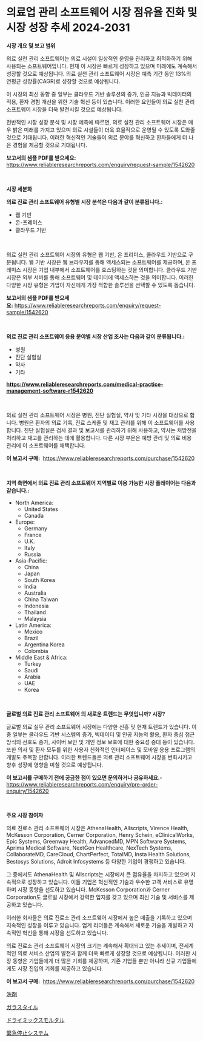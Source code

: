 <p><h1>의료업 관리 소프트웨어 시장 점유율 진화 및 시장 성장 추세 2024-2031</h1></p><p><strong>시장 개요 및 보고 범위</strong></p>
<p><p>의료 실천 관리 소프트웨어는 의료 시설이 일상적인 운영을 관리하고 최적화하기 위해 사용되는 소프트웨어입니다. 현재 이 시장은 빠르게 성장하고 있으며 미래에도 계속해서 성장할 것으로 예상됩니다. 의료 실천 관리 소프트웨어 시장은 예측 기간 동안 13%의 연평균 성장률(CAGR)로 성장할 것으로 예상됩니다.</p><p>이 시장의 최신 동향 중 일부는 클라우드 기반 솔루션의 증가, 인공 지능과 빅데이터의 적용, 환자 경험 개선을 위한 기술 혁신 등이 있습니다. 이러한 요인들이 의료 실천 관리 소프트웨어 시장을 더욱 발전시킬 것으로 예상됩니다.</p><p>전반적인 시장 성장 분석 및 시장 예측에 따르면, 의료 실천 관리 소프트웨어 시장은 매우 밝은 미래를 가지고 있으며 의료 시설들이 더욱 효율적으로 운영될 수 있도록 도와줄 것으로 기대됩니다. 이러한 혁신적인 기술들이 의료 분야를 혁신하고 환자들에게 더 나은 경험을 제공할 것으로 기대됩니다.</p></p>
<p><strong>보고서의 샘플 PDF를 받으세요:</strong> <a href="https://www.reliableresearchreports.com/enquiry/request-sample/1542620">https://www.reliableresearchreports.com/enquiry/request-sample/1542620</a></p>
<p>&nbsp;</p>
<p><strong>시장 세분화</strong></p>
<p><strong>의료 진료 관리 소프트웨어 유형별 시장 분석은 다음과 같이 분류됩니다.:</strong></p>
<p><ul><li>웹 기반</li><li>온-프레미스</li><li>클라우드 기반</li></ul></p>
<p>&nbsp;</p>
<p><p>의료 실천 관리 소프트웨어 시장의 유형은 웹 기반, 온 프리미스, 클라우드 기반으로 구분됩니다. 웹 기반 시장은 웹 브라우저를 통해 액세스되는 소프트웨어를 제공하며, 온 프레미스 시장은 기업 내부에서 소프트웨어를 호스팅하는 것을 의미합니다. 클라우드 기반 시장은 외부 서버를 통해 소프트웨어 및 데이터에 액세스하는 것을 의미합니다. 이러한 다양한 시장 유형은 기업이 자신에게 가장 적합한 솔루션을 선택할 수 있도록 돕습니다.</p></p>
<p><strong>보고서의 샘플 PDF를 받으세요:</strong>&nbsp;<a href="https://www.reliableresearchreports.com/enquiry/request-sample/1542620">https://www.reliableresearchreports.com/enquiry/request-sample/1542620</a></p>
<p>&nbsp;</p>
<p><strong> 의료 진료 관리 소프트웨어 응용 분야별 시장 산업 조사는 다음과 같이 분류됩니다.:</strong></p>
<p><ul><li>병원</li><li>진단 실험실</li><li>약사</li><li>기타</li></ul></p>
<p><strong><a href="https://www.reliableresearchreports.com/medical-practice-management-software-r1542620">https://www.reliableresearchreports.com/medical-practice-management-software-r1542620</a></strong></p>
<p>&nbsp;</p>
<p><p>의료 실천 관리 소프트웨어 시장은 병원, 진단 실험실, 약사 및 기타 시장을 대상으로 합니다. 병원은 환자의 의료 기록, 진료 스케줄 및 재고 관리를 위해 이 소프트웨어를 사용합니다. 진단 실험실은 검사 결과 및 보고서를 관리하기 위해 사용하고, 약사는 처방전을 처리하고 재고를 관리하는 데에 활용합니다. 다른 시장 부문은 예방 관리 및 의료 비용 관리에 이 소프트웨어를 채택합니다.</p></p>
<p><strong>이 보고서 구매:</strong>&nbsp; <a href="https://www.reliableresearchreports.com/purchase/1542620">https://www.reliableresearchreports.com/purchase/1542620</a></p>
<p>&nbsp;</p>
<p><strong>지역 측면에서 의료 진료 관리 소프트웨어 지역별로 이용 가능한 시장 플레이어는 다음과 같습니다.:</strong></p>
<p><ul>
    <li>
        North America:
        <ul>
            <li>United States</li>
            <li>Canada</li>
        </ul>
    </li>
    <li>
        Europe:
        <ul>
            <li>Germany</li>
            <li>France</li>
            <li>U.K.</li>
            <li>Italy</li>
            <li>Russia</li>
        </ul>
    </li>
    <li>
        Asia-Pacific:
        <ul>
            <li>China</li>
            <li>Japan</li>
            <li>South Korea</li>
            <li>India</li>
            <li>Australia</li>
            <li>China Taiwan</li>
            <li>Indonesia</li>
            <li>Thailand</li>
            <li>Malaysia</li>
        </ul>
    </li>
    <li>
        Latin America:
        <ul>
            <li>Mexico</li>
            <li>Brazil</li>
            <li>Argentina Korea</li>
            <li>Colombia</li>
        </ul>
    </li>
    <li>
        Middle East & Africa:
        <ul>
            <li>Turkey</li>
            <li>Saudi</li>
            <li>Arabia</li>
            <li>UAE</li>
            <li>Korea</li>
        </ul>
    </li>
    </ul></p>
<p>&nbsp;</p>
<p><strong>글로벌 의료 진료 관리 소프트웨어 의 새로운 트렌드는 무엇입니까? 시장?</strong></p>
<p><p>글로벌 의료 실무 관리 소프트웨어 시장에는 다양한 신흥 및 현재 트렌드가 있습니다. 이 중 일부는 클라우드 기반 시스템의 증가, 빅데이터 및 인공 지능의 활용, 환자 중심 접근 방식의 선호도 증가, 사이버 보안 및 개인 정보 보호에 대한 중요성 증대 등이 있습니다. 또한 의사 및 환자 모두를 위한 사용자 친화적인 인터페이스 및 모바일 응용 프로그램의 개발도 주목할 만합니다. 이러한 트렌드들은 의료 관리 소프트웨어 시장을 변화시키고 향후 성장에 영향을 미칠 것으로 예상됩니다.</p></p>
<p><strong>이 보고서를 구매하기 전에 궁금한 점이 있으면 문의하거나 공유하세요.</strong>- <a href="https://www.reliableresearchreports.com/enquiry/pre-order-enquiry/1542620">https://www.reliableresearchreports.com/enquiry/pre-order-enquiry/1542620</a></p>
<p>&nbsp;</p>
<p><strong>주요 시장 참여자</strong></p>
<p><p>의료 진료소 관리 소프트웨어 시장은 AthenaHealth, Allscripts, Virence Health, McKesson Corporation, Cerner Corporation, Henry Schein, eClinicalWorks, Epic Systems, Greenway Health, AdvancedMD, MPN Software Systems, Aprima Medical Software, NextGen Healthcare, NexTech Systems, CollaborateMD, CareCloud, ChartPerfect, TotalMD, Insta Health Solutions, Bestosys Solutions, Adroit Infosystems 등 다양한 기업이 경쟁하고 있습니다. </p><p>그 중에서도 AthenaHealth 및 Allscripts는 시장에서 큰 점유율을 차지하고 있으며 지속적으로 성장하고 있습니다. 이들 기업은 혁신적인 기술과 우수한 고객 서비스로 유명하며 시장 동향을 선도하고 있습니다. McKesson Corporation과 Cerner Corporation도 글로벌 시장에서 강력한 입지를 갖고 있으며 최신 기술 및 서비스를 제공하고 있습니다.</p><p>이러한 회사들은 의료 진료소 관리 소프트웨어 시장에서 높은 매출을 기록하고 있으며 지속적인 성장을 이루고 있습니다. 업계 리더들은 계속해서 새로운 기술을 개발하고 지속적인 혁신을 통해 시장을 선도하고 있습니다.</p><p>의료 진료소 관리 소프트웨어 시장의 크기는 계속해서 확대되고 있는 추세이며, 전세계적인 의료 서비스 산업의 발전과 함께 더욱 빠르게 성장할 것으로 예상됩니다. 이러한 시장 동향은 기업들에게 더 많은 기회를 제공하며, 기존 기업들 뿐만 아니라 신규 기업들에게도 시장 진입의 기회를 제공하고 있습니다.</p></p>
<p><strong>이 보고서 구매:</strong>&nbsp;&nbsp;<a href="https://www.reliableresearchreports.com/purchase/1542620">https://www.reliableresearchreports.com/purchase/1542620</a></p>
<p><p><a href="https://medium.com/@addyserr7687/%E6%AC%A1%E3%81%AE%E6%96%87%E3%82%92%E6%97%A5%E6%9C%AC%E8%AA%9E%E3%81%AB%E7%BF%BB%E8%A8%B3%E3%81%99%E3%82%8B%E3%81%A8-2024%E5%B9%B4%E3%81%8B%E3%82%892031%E5%B9%B4%E3%81%BE%E3%81%A7%E3%81%AE%E6%B4%97%E5%89%A4%E5%B8%82%E5%A0%B4%E3%81%AE%E5%8B%95%E5%90%91%E3%81%A8%E5%B8%82%E5%A0%B4%E5%88%86%E6%9E%90%E3%81%8C%E4%BA%88%E6%B8%AC%E3%81%95%E3%82%8C%E3%81%A6%E3%81%84%E3%81%BE%E3%81%99-%E3%81%A8%E3%81%AA%E3%82%8A%E3%81%BE%E3%81%99-1b229b34242f">洗剤</a></p><p><a href="https://medium.com/@addiehirthe05/%E3%82%AB%E3%82%99%E3%83%A9%E3%82%B9%E3%82%BF%E3%82%A4%E3%83%AB%E5%B8%82%E5%A0%B4%E3%81%AE%E8%A6%8F%E6%A8%A1-cagr-%E3%83%88%E3%83%AC%E3%83%B3%E3%83%88%E3%82%99-2024-2030-ae06debc91be">ガラスタイル</a></p><p><a href="https://medium.com/@teridactyl90/%E3%83%89%E3%83%A9%E3%82%A4%E3%83%9F%E3%83%83%E3%82%AF%E3%82%B9%E3%83%A2%E3%83%AB%E3%82%BF%E3%83%AB%E5%B8%82%E5%A0%B4%E5%B1%95%E6%9C%9B-%E6%A5%AD%E7%95%8C%E6%A6%82%E8%A6%81%E3%81%A8%E4%BA%88%E6%B8%AC-2024%E5%B9%B4%E3%81%8B%E3%82%892031%E5%B9%B4-e21947f1ee61">ドライミックスモルタル</a></p><p><a href="https://medium.com/@krishnajlhre/%E7%B7%8A%E6%80%A5%E3%82%B7%E3%83%A3%E3%83%83%E3%83%88%E3%83%80%E3%82%A6%E3%83%B3%E3%82%B7%E3%82%B9%E3%83%86%E3%83%A0%E3%81%AE%E5%B8%82%E5%A0%B4%E8%AA%BF%E6%9F%BB%E3%83%AC%E3%83%9D%E3%83%BC%E3%83%88-%E3%81%9D%E3%81%AE%E6%AD%B4%E5%8F%B2%E3%81%8A%E3%82%88%E3%81%B32031%E5%B9%B4%E3%81%BE%E3%81%A7%E3%81%AE%E4%BA%88%E6%B8%AC-a152dd3b4c09">緊急停止システム</a></p></p>